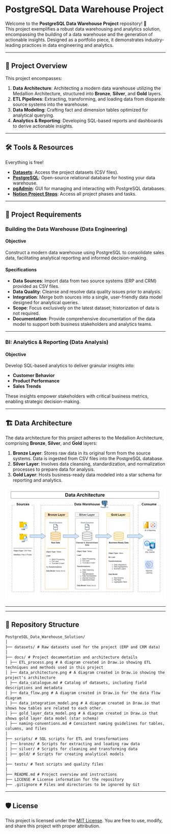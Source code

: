# PostgreSQL Data Warehouse Project

Welcome to the **PostgreSQL Data Warehouse Project** repository! 🚀  
This project exemplifies a robust data warehousing and analytics solution, encompassing the building of a data warehouse and the generation of actionable insights. Designed as a portfolio piece, it demonstrates industry-leading practices in data engineering and analytics.

---

## 📖 Project Overview

This project encompasses:

1. **Data Architecture**: Architecting a modern data warehouse utilizing the Medallion Architecture, structured into **Bronze**, **Silver**, and **Gold** layers.
2. **ETL Pipelines**: Extracting, transforming, and loading data from disparate source systems into the warehouse.
3. **Data Modeling**: Crafting fact and dimension tables optimized for analytical querying.
4. **Analytics & Reporting**: Developing SQL-based reports and dashboards to derive actionable insights.
---

## 🛠️ Tools & Resources

Everything is free!
- **[Datasets](datasets/)**: Access the project datasets (CSV files).
- **[PostgreSQL](https://www.postgresql.org/download/)**: Open-source relational database for hosting your data warehouse.
- **[pgAdmin](https://www.pgadmin.org/)**: GUI for managing and interacting with PostgreSQL databases.
- **[Notion Project Steps](https://shorturl.at/TIc1c)**: Access all project phases and tasks.

---

## 🚀 Project Requirements

### Building the Data Warehouse (Data Engineering)

#### Objective
Construct a modern data warehouse using PostgreSQL to consolidate sales data, facilitating analytical reporting and informed decision-making.

#### Specifications
- **Data Sources**: Import data from two source systems (ERP and CRM) provided as CSV files.
- **Data Quality**: Cleanse and resolve data quality issues prior to analysis.
- **Integration**: Merge both sources into a single, user-friendly data model designed for analytical queries.
- **Scope**: Focus exclusively on the latest dataset; historization of data is not required.
- **Documentation**: Provide comprehensive documentation of the data model to support both business stakeholders and analytics teams.

---

### BI: Analytics & Reporting (Data Analysis)

#### Objective
Develop SQL-based analytics to deliver granular insights into:
- **Customer Behavior**
- **Product Performance**
- **Sales Trends**

These insights empower stakeholders with critical business metrics, enabling strategic decision-making. 

---

## 🏗️ Data Architecture

The data architecture for this project adheres to the Medallion Architecture, comprising **Bronze**, **Silver**, and **Gold** layers:
1. **Bronze Layer**: Stores raw data in its original form from the source systems. Data is ingested from CSV files into the PostgreSQL database.
2. **Silver Layer**: Involves data cleansing, standardization, and normalization processes to prepare data for analysis.
3. **Gold Layer**: Hosts business-ready data modeled into a star schema for reporting and analytics.

![Data Architecture](docs/data_architecture.png)

---

---

## 📂 Repository Structure
```
PostgreSQL_Data_Warehouse_Solution/
│
├── datasets/ # Raw datasets used for the project (ERP and CRM data)
│
├── docs/ # Project documentation and architecture details
│ ├── ETL_process.png # A diagram created in Draw.io showing ETL techniques and methods used in this project
│ ├── data_architecture.png # A diagram created in Draw.io showing the project's architecture
│ ├── data_catalogue.md # Catalog of datasets, including field descriptions and metadata
│ ├── data_flow.png # A diagram created in Draw.io for the data flow diagram
│ ├── data_integration_model.png # A diagram created in Draw.io that shows how tables are related to each other.
│ ├── gold_layer_data_model.png # A diagram created in Draw.io that shows gold layer data model (star schema)
│ ├── naming-conventions.md # Consistent naming guidelines for tables, columns, and files
│
├── scripts/ # SQL scripts for ETL and transformations
│ ├── bronze/ # Scripts for extracting and loading raw data
│ ├── silver/ # Scripts for cleaning and transforming data
│ ├── gold/ # Scripts for creating analytical models
│
├── tests/ # Test scripts and quality files
│
├── README.md # Project overview and instructions
├── LICENSE # License information for the repository
├── .gitignore # Files and directories to be ignored by Git
```
---


## 🛡️ License

This project is licensed under the [MIT License](LICENSE). You are free to use, modify, and share this project with proper attribution.
